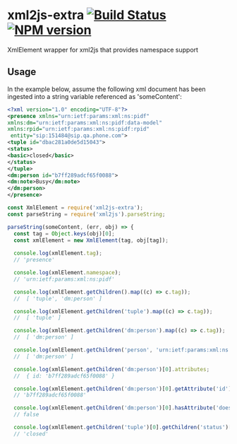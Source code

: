 # xml2js-extra [![Build Status](https://secure.travis-ci.org/davehorton/xml2js-extra.png)](http://travis-ci.org/davehorton/xml2js-extra) [![NPM version](https://badge.fury.io/js/xml2js-extra.svg)](http://badge.fury.io/js/xml2js-extra)

XmlElement wrapper for xml2js that provides namespace support

## Usage

In the example below, assume the following xml document has been ingested into a string variable referenced as 'someContent':
```xml
<?xml version="1.0" encoding="UTF-8"?>
<presence xmlns="urn:ietf:params:xml:ns:pidf"
xmlns:dm="urn:ietf:params:xml:ns:pidf:data-model"
xmlns:rpid="urn:ietf:params:xml:ns:pidf:rpid"
 entity="sip:151484@sip.qa.phone.com">
<tuple id="dbac281a0de5d15043">
<status>
<basic>closed</basic>
</status>
</tuple>
<dm:person id="b7ff289adcf65f0088">
<dm:note>Busy</dm:note>
</dm:person>
</presence>
```

```js
const XmlElement = require('xml2js-extra');
const parseString = require('xml2js').parseString;

parseString(someContent, (err, obj) => {
  const tag = Object.keys(obj)[0];
  const xmlElement = new XmlElement(tag, obj[tag]);
  
  console.log(xmlElement.tag);
  // 'presence'

  console.log(xmlElement.namespace);
  // 'urn:ietf:params:xml:ns:pidf'

  console.log(xmlElement.getChildren().map((c) => c.tag));
  //  [ 'tuple', 'dm:person' ]

  console.log(xmlElement.getChildren('tuple').map((c) => c.tag));
  //  [ 'tuple' ]

  console.log(xmlElement.getChildren('dm:person').map((c) => c.tag));
  //  [ 'dm:person' ]

  console.log(xmlElement.getChildren('person', 'urn:ietf:params:xml:ns:pidf:data-model').map((c) => c.tag));
  //  [ 'dm:person' ]

  console.log(xmlElement.getChildren('dm:person')[0].attributes;
  //  { id: 'b7ff289adcf65f0088' }

  console.log(xmlElement.getChildren('dm:person')[0].getAttribute('id'));
  // 'b7ff289adcf65f0088'

  console.log(xmlElement.getChildren('dm:person')[0].hasAttribute('does-not-exist'));
  // false

  console.log(xmlElement.getChildren('tuple')[0].getChildren('status')[0].getChildren('basic')[0].content);
  // 'closed'
```